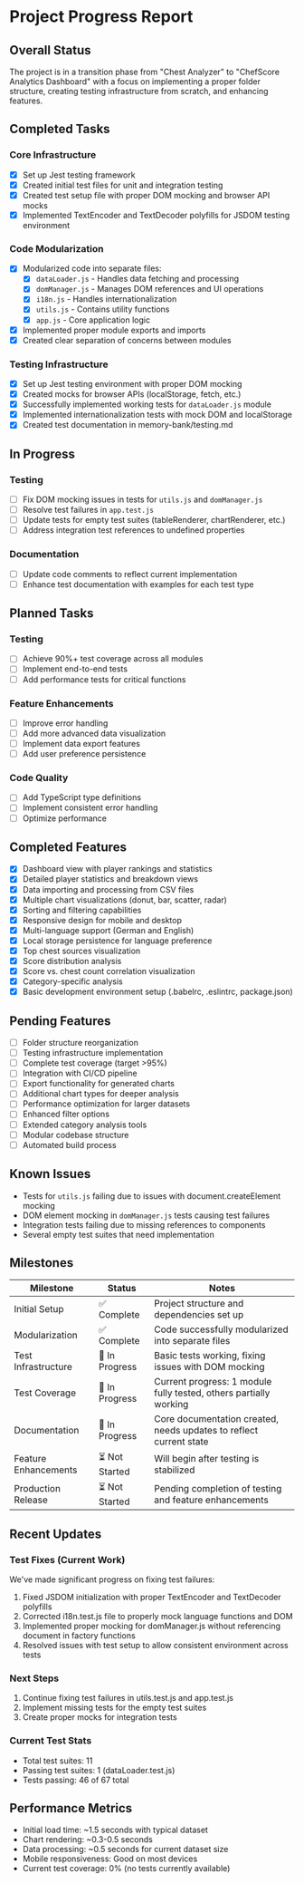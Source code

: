 # Project Progress Report

## Overall Status

The project is in a transition phase from "Chest Analyzer" to "ChefScore Analytics Dashboard" with a focus on implementing a proper folder structure, creating testing infrastructure from scratch, and enhancing features.

## Completed Tasks

### Core Infrastructure

- [x] Set up Jest testing framework
- [x] Created initial test files for unit and integration testing
- [x] Created test setup file with proper DOM mocking and browser API mocks
- [x] Implemented TextEncoder and TextDecoder polyfills for JSDOM testing environment

### Code Modularization

- [x] Modularized code into separate files:
  - [x] `dataLoader.js` - Handles data fetching and processing
  - [x] `domManager.js` - Manages DOM references and UI operations
  - [x] `i18n.js` - Handles internationalization
  - [x] `utils.js` - Contains utility functions
  - [x] `app.js` - Core application logic

- [x] Implemented proper module exports and imports
- [x] Created clear separation of concerns between modules

### Testing Infrastructure

- [x] Set up Jest testing environment with proper DOM mocking
- [x] Created mocks for browser APIs (localStorage, fetch, etc.)
- [x] Successfully implemented working tests for `dataLoader.js` module
- [x] Implemented internationalization tests with mock DOM and localStorage
- [x] Created test documentation in memory-bank/testing.md

## In Progress

### Testing

- [ ] Fix DOM mocking issues in tests for `utils.js` and `domManager.js`
- [ ] Resolve test failures in `app.test.js`
- [ ] Update tests for empty test suites (tableRenderer, chartRenderer, etc.)
- [ ] Address integration test references to undefined properties

### Documentation

- [ ] Update code comments to reflect current implementation
- [ ] Enhance test documentation with examples for each test type

## Planned Tasks

### Testing

- [ ] Achieve 90%+ test coverage across all modules
- [ ] Implement end-to-end tests
- [ ] Add performance tests for critical functions

### Feature Enhancements

- [ ] Improve error handling
- [ ] Add more advanced data visualization
- [ ] Implement data export features
- [ ] Add user preference persistence

### Code Quality

- [ ] Add TypeScript type definitions
- [ ] Implement consistent error handling
- [ ] Optimize performance

## Completed Features

- [x] Dashboard view with player rankings and statistics
- [x] Detailed player statistics and breakdown views
- [x] Data importing and processing from CSV files
- [x] Multiple chart visualizations (donut, bar, scatter, radar)
- [x] Sorting and filtering capabilities
- [x] Responsive design for mobile and desktop
- [x] Multi-language support (German and English)
- [x] Local storage persistence for language preference
- [x] Top chest sources visualization
- [x] Score distribution analysis
- [x] Score vs. chest count correlation visualization
- [x] Category-specific analysis
- [x] Basic development environment setup (.babelrc, .eslintrc, package.json)

## Pending Features

- [ ] Folder structure reorganization
- [ ] Testing infrastructure implementation
- [ ] Complete test coverage (target >95%)
- [ ] Integration with CI/CD pipeline
- [ ] Export functionality for generated charts
- [ ] Additional chart types for deeper analysis
- [ ] Performance optimization for larger datasets
- [ ] Enhanced filter options
- [ ] Extended category analysis tools
- [ ] Modular codebase structure
- [ ] Automated build process

## Known Issues

- Tests for `utils.js` failing due to issues with document.createElement mocking
- DOM element mocking in `domManager.js` tests causing test failures
- Integration tests failing due to missing references to components
- Several empty test suites that need implementation

## Milestones

| Milestone | Status | Notes |
|-----------|--------|-------|
| Initial Setup | ✅ Complete | Project structure and dependencies set up |
| Modularization | ✅ Complete | Code successfully modularized into separate files |
| Test Infrastructure | 🔄 In Progress | Basic tests working, fixing issues with DOM mocking |
| Test Coverage | 🔄 In Progress | Current progress: 1 module fully tested, others partially working |
| Documentation | 🔄 In Progress | Core documentation created, needs updates to reflect current state |
| Feature Enhancements | ⏳ Not Started | Will begin after testing is stabilized |
| Production Release | ⏳ Not Started | Pending completion of testing and feature enhancements |

## Recent Updates

### Test Fixes (Current Work)
We've made significant progress on fixing test failures:
1. Fixed JSDOM initialization with proper TextEncoder and TextDecoder polyfills
2. Corrected i18n.test.js file to properly mock language functions and DOM
3. Implemented proper mocking for domManager.js without referencing document in factory functions
4. Resolved issues with test setup to allow consistent environment across tests

### Next Steps
1. Continue fixing test failures in utils.test.js and app.test.js
2. Implement missing tests for the empty test suites
3. Create proper mocks for integration tests

### Current Test Stats
- Total test suites: 11
- Passing test suites: 1 (dataLoader.test.js)
- Tests passing: 46 of 67 total

## Performance Metrics

- Initial load time: ~1.5 seconds with typical dataset
- Chart rendering: ~0.3-0.5 seconds
- Data processing: ~0.5 seconds for current dataset size
- Mobile responsiveness: Good on most devices
- Current test coverage: 0% (no tests currently available) 